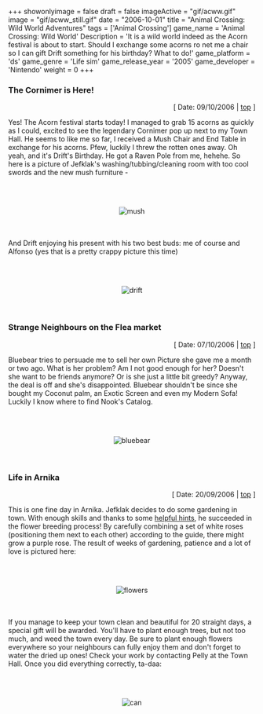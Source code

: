 +++
showonlyimage = false
draft = false
imageActive = "gif/acww.gif"
image = "gif/acww_still.gif"
date = "2006-10-01"
title = "Animal Crossing: Wild World Adventures"
tags = ['Animal Crossing']
game_name = 'Animal Crossing: Wild World'
Description = 'It is a wild world indeed as the Acorn festival is about to start. Should I exchange some acorns ro net me a chair so I can gift Drift something for his birthday? What to do!'
game_platform = 'ds'
game_genre = 'Life sim'
game_release_year = '2005'
game_developer = 'Nintendo'
weight = 0
+++

<a name="top"></a>
<h3>The Cornimer is Here!</h3>
<div style="text-align: right;">[ Date: 09/10/2006 | <a href="#top">top</a> ]</div>

Yes! The Acorn festival starts today! I managed to grab 15 acorns as quickly as I could, excited to see the legendary Cornimer pop up next to my Town Hall. He seems to like me so far, 
I received a Mush Chair and End Table in exchange for his acorns. Pfew, luckily I threw the rotten ones away. Oh yeah, and it's Drift's Birthday. He got a Raven Pole from me, hehehe. 
So here is a picture of Jefklak's washing/tubbing/cleaning room with too cool swords and the new mush furniture -

<br/><br/>
<div align="center"><img src="/img/games/ac/AC_mushset.jpg" alt="mush"></div>
<br/><br/>

And Drift enjoying his present with his two best buds: me of course and Alfonso (yes that is a pretty crappy picture this time)

<br/><br/>
<div align="center"><img src="/img/games/ac/AC_drift.jpg" alt="drift"></div>
<br/><br/>


<h3>Strange Neighbours on the Flea market</h3>
<div style="text-align: right;">[ Date: 07/10/2006 | <a href="#top">top</a> ]</div>

Bluebear tries to persuade me to sell her own Picture she gave me a month or two ago. What is her problem? Am I not good enough for her? Doesn't she want to be 
friends anymore? Or is she just a little bit greedy? Anyway, the deal is off and she's disappointed. Bluebear shouldn't be since she bought my Coconut palm, an Exotic 
Screen and even my Modern Sofa! Luckily I know where to find Nook's Catalog.

<br/><br/>
<div align="center"><img src="/img/games/ac/AC_Bluebear.jpg" alt="bluebear"></div>
<br/><br/>

<h3>Life in Arnika</h3>
<div style="text-align: right;">[ Date: 20/09/2006 | <a href="#top">top</a> ]</div>

This is one fine day in Arnika. Jefklak decides to do some gardening in town. With enough skills and thanks to some 
<a href="http://www.animalxing.com/hybrids.php" target="_blank">helpful hints</a>, he succeeded in the flower breeding process! By carefully combining a set of 
white roses (positioning them next to each other) according to the guide, there might grow a purple rose. 
The result of weeks of gardening, patience and a lot of love is pictured here:

<br/><br/>
<div align="center"><img src="/img/games/ac/AC_purpleflowers.jpg" alt="flowers"></div>
<br/><br/>

If you manage to keep your town clean and beautiful for 20 straight days, a special gift will be awarded. You'll have to plant enough trees, but not too much, and weed the town every day. 
Be sure to plant enough flowers everywhere so your neighbours can fully enjoy them and don't forget to water the dried up ones! Check your work by contacting Pelly at the Town Hall. 
Once you did everything correctly, ta-daa:

<br/><br/>
<div align="center"><img src="/img/games/ac/AC_goldencan.jpg" alt="can"></div>
<br/><br/>

